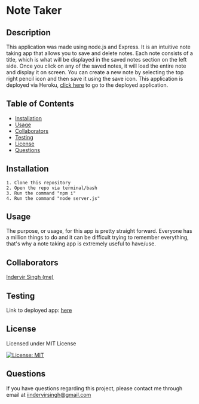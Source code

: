 # Note Taker

## Description
This application was made using node.js and Express. It is an intuitive note taking app that allows you to save and delete notes. Each note consists of a title, which is what will be displayed in the saved notes section on the left side. Once you click on any of the saved notes, it will load the entire note and display it on screen. You can create a new note by selecting the top right pencil icon and then save it using the save icon. This application is deployed via Heroku, [click here](https://indi-notetaker-app.herokuapp.com/) to go to the deployed application.

## Table of Contents
* [Installation](#installation)
* [Usage](#usage)
* [Collaborators](#collaborators)
* [Testing](#testing)
* [License](#license)
* [Questions](#questions)

## Installation
    1. Clone this repository
    2. Open the repo via terminal/bash
    3. Run the command "npm i"
    4. Run the command "node server.js"
## Usage
The purpose, or usage, for this app is pretty straight forward. Everyone has a million things to do and it can be difficult trying to remember everything, that's why a note taking app is extremely useful to have/use.

## Collaborators
[Indervir Singh (me)](https://www.github.com/indervirsingh)

## Testing
Link to deployed app: [here](https://indi-notetaker-app.herokuapp.com/)

## License
Licensed under MIT License

[![License: MIT](https://img.shields.io/badge/License-MIT-yellow.svg)](https://opensource.org/licenses/MIT)

## Questions
If you have questions regarding this project, please contact me through email at iindervirsingh@gmail.com
